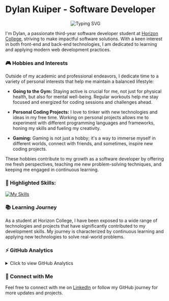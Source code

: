 # Dylan Kuiper - Software Developer

<p align="center">
  <img src="https://readme-typing-svg.herokuapp.com?font=Fira+Code&pause=1000&color=9715F7&random=false&width=435&lines=Welcome+to+my+GitHub+profile;Student+at+Bit+Academy;Third-year+software+developer" alt="Typing SVG" />
</p>

I'm Dylan, a passionate third-year software developer student at [Horizon College](https://www.horizoncollege.nl/), striving to make impactful software solutions. With a keen interest in both front-end and back-end technologies, I am dedicated to learning and applying modern web development practices.

### 🎮 Hobbies and Interests

Outside of my academic and professional endeavors, I dedicate time to a variety of personal interests that help me maintain a balanced lifestyle:

- **Going to the Gym:** Staying active is crucial for me, not just for physical health, but also for mental well-being. Regular workouts help me stay focused and energized for coding sessions and challenges ahead.

- **Personal Coding Projects:** I love to tinker with new technologies and ideas in my free time. Working on personal projects allows me to experiment with different programming languages and frameworks, honing my skills and fueling my creativity.

- **Gaming:** Gaming is not just a hobby; it's a way to immerse myself in different worlds, connect with friends, and sometimes, inspire new coding projects. 

These hobbies contribute to my growth as a software developer by offering me fresh perspectives, teaching me new problem-solving techniques, and keeping me engaged in continuous learning.


### 🌟 Highlighted Skills:

[![My Skills](https://skillicons.dev/icons?i=html,css,js,php,laravel,tailwindcss,git,mysql,regex,bootstrap,c,cs,md,nodejs,npm,postman,&theme=dark&perline=4)](https://skillicons.dev)

### 📚 Learning Journey

As a student at Horizon College, I have been exposed to a wide range of technologies and projects that have significantly contributed to my development skills. My journey is characterized by continuous learning and applying new technologies to solve real-world problems.

### ⚡ GitHub Analytics

<details>
  <summary>Click to view GitHub Analytics</summary>
  <div align="center">
  
  <div align="left">
  
  ![Destiny's Stats](https://github-readme-stats.vercel.app/api?username=Dylan-Kuiper&theme=midnight-purple&show_icons=true&hide_border=true&count_private=true)

  </div>

  <div align="right">
    
  ![Destiny's Streak](https://github-readme-streak-stats.herokuapp.com/?user=Dylan-Kuiper&theme=midnight-purple&hide_border=true)
      
  </div>

  <div align="left">
    
  ![Destiny's Top Languages](https://github-readme-stats.vercel.app/api/top-langs/?username=Dylan-Kuiper&theme=midnight-purple&show_icons=true&hide_border=true&layout=compact)

  </div>
  
  </div>
</details>

### 🤝 Connect with Me

Feel free to connect with me on [LinkedIn](https://www.linkedin.com/in/dylan-kuiper-6851ab260/) or follow my GitHub journey for more updates and projects.

